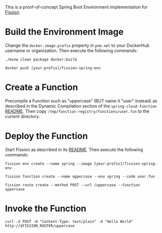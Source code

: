This is a proof-of-concept Spring Boot Environment implementation for [Fission](http://fission.io).

# Build the Environment Image

Change the `docker.image.prefix` property in `pom.xml` to your DockerHub username or organization.
Then execute the following commands:

```
./mvnw clean package docker:build

docker push [your-prefix]/fission-spring-env
```

# Create a Function

Precompile a Function such as "uppercase" (BUT name it "user" instead) as described in the Dynamic Compilation section of the `spring-cloud-function` [README](https://github.com/markfisher/spring-cloud-function#dynamic-compilation). Then copy `/tmp/function-registry/functions/user.fun` to the current directory.

# Deploy the Function

Start Fission as described in its [README](https://github.com/fission/fission).
Then execute the following commands:

```
fission env create --name spring --image [your-prefix]/fission-spring-env

fission function create --name uppercase --env spring --code user.fun

fission route create --method POST --url /uppercase --function uppercase
```

# Invoke the Function

```
curl -X POST -H "Content-Type: text/plain" -d "Hello World" http://$FISSION_ROUTER/uppercase
```


